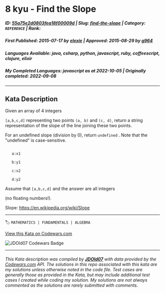 # 8 kyu - Find the Slope

##### **ID**: [55a75e2d0803fea18f00009d](https://www.codewars.com/kata/55a75e2d0803fea18f00009d) | **Slug**: [find-the-slope](https://www.codewars.com/kata/55a75e2d0803fea18f00009d) | **Category**: `REFERENCE` | **Rank**: <span style="color:white">8 kyu</span>

##### **First Published**: 2015-07-17 ***by*** [elexie](https://www.codewars.com/users/elexie) | **Approved**: 2015-08-29 ***by*** [g964](https://www.codewars.com/users/g964)

##### **Languages Available**: java, csharp, python, javascript, ruby, coffeescript, clojure, elixir

##### **My Completed Languages**: javascript ***as at*** 2022-10-05 | **Originally completed**: 2022-09-08

---

## Kata Description


Given an array of 4 integers  

```[a,b,c,d]``` representing two points ```(a, b)``` and ```(c, d)```, return a string representation of the slope of the line joining these two points. 



For an undefined slope (division by 0), return  ```undefined```  . Note that the "undefined" is case-sensitive.

```

   a:x1

   b:y1

   c:x2

   d:y2

```

   

Assume that ```[a,b,c,d]``` and the answer are all integers 

(no floating numbers!).

Slope: <https://en.wikipedia.org/wiki/Slope>





---


🏷 `MATHEMATICS | FUNDAMENTALS | ALGEBRA`


[View this Kata on Codewars.com](https://www.codewars.com/kata/55a75e2d0803fea18f00009d)

![](https://www.codewars.com/users/jdold07/badges/large "JDOld07 Codewars Badge")

---

###### *This Kata description was compiled by [**JDOld07**](https://tpstech.dev) with data provided by the [Codewars.com](https://www.codewars.com) API.  The solutions in this repo associated with this kata are my solutions unless otherwise noted in the code file.  Test cases are generally those as provided in the Kata, but may include additional test cases I created while coding my solution.  My solutions are not always commented as the solutions are rarely submitted with comments.*
